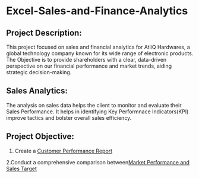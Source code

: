 # Excel-Sales-and-Finance-Analytics

## Project Description:
This project focused on sales and financial analytics for AtliQ Hardwares, a global technology company known for its wide range of electronic products. The Objective is to provide shareholders with a clear, data-driven perspective on our financial performance and market trends, aiding strategic decision-making.

## Sales Analytics:
The analysis on sales data helps the client to monitor and evaluate their Sales Performance. It helps in identifying Key Performnace Indicators(KPI) improve tactics and bolster overall sales efficiency.

## Project Objective:
1. Create a <a href="https://github.com/nihilrengasamy/Excel-Sales-and-Finance-Analytics/blob/main/Customer%20Performance%20Report.pdf" target="_blank">Customer Performance Report</a>

2.Conduct a comprehensive comparison between<a href="https://github.com/nihilrengasamy/Excel-Sales-and-Finance-Analytics/blob/main/Market%20performance%20vs%20Sales%20Target.pdf" target="_blank">Market Performance and Sales Target</a>
